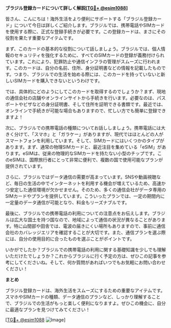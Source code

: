 **ブラジル登録カードについて詳しく解説[[TG💪+ @esim1088](https://t.me/s/esim1088)]**

皆さん、こんにちは！海外生活をより便利にサポートする「ブラジル登録カード」について今日は詳しくご紹介します。ブラジルでは、携帯電話やSIMカードを使用する際に、正式な登録手続きが必要です。この登録カードは、まさにその役割を果たす重要なアイテムです。

まず、このカードの基本的な役割について話しましょう。ブラジルでは、個人情報のセキュリティを強化するために、すべてのSIMカードの登録が義務付けられています。これにより、犯罪防止や通信インフラの管理がスムーズに行われます。このカードは、自分の名前、住所、身分証明書などの情報を記載したものです。つまり、ブラジルでの生活を始める際には、このカードを持っていないと新しいSIMカードを購入できないというわけです。

では、具体的にどのようにしてこのカードを取得するのでしょうか？まず、現地の通信会社の店舗やオンラインサイトから手続きを行います。必要なのは、パスポートやビザなどの身分証明書、そして住所を証明できる書類です。最近では、オンラインで手続きが可能な場合もありますので、忙しい方でも簡単に登録できますよ！

次に、ブラジルでの携帯電話の種類についてお話ししましょう。携帯電話には大きく分けて、「スマホ」と「ガラケー」がありますが、現代ではほとんどの人がスマートフォンを利用しています。そして、SIMカードにはいくつかのタイプがあります。まず、通常の物理SIMカードと、最近注目を集めている「eSIM」があります。eSIMは、従来の物理的なSIMカードを持たない小型のチップです。このeSIMは、国際旅行者にとって非常に便利で、複数の国で使用可能なプランが提供されています。

さらに、ブラジルではデータ通信の需要が高まっています。SNSや動画視聴など、毎日の生活の中でインターネットを利用する機会が増えているため、高速かつ安定した通信環境が欠かせません。そのため、多くの通信会社がデータ専用のSIMカードやプランを提供しています。こういったプランでは、一定の期間内に一定量のデータ通信が可能となり、料金もリーズナブルです。

最後に、ブラジルでの携帯電話の利用についての注意点をお伝えします。ブラジルは広大な国土を持つ国なので、地域によって通信の状況が異なることがあります。特に山間部や田舎では、電波の届きにくい場所もありますので、事前に通信会社のカバレッジエリアを確認することが大切です。また、通信プランを選ぶ際には、自分の使用目的に合ったものを選ぶことがポイントです。

いかがでしたか？ブラジルでの携帯電話の利用に関する基礎知識を少しでも理解いただけたでしょうか？これからブラジルに行く予定の方は、ぜひこの記事を参考にしてくださいね。そして、何か質問があればいつでもお気軽にお問い合わせください！

**まとめ**

ブラジル登録カードは、海外生活をスムーズにするための重要なアイテムです。スマホやSIMカードの種類、データ通信のプランなど、しっかり理解することで、ブラジルでの生活がもっと楽しく便利になりますよ。ぜひこの機会に、自分に最適なプランを見つけてみてください！

[[TG💪+ @esim1088](https://t.me/s/esim1088) ![Image](https://i.postimg.cc/Y0z9fWf4/image.png)]